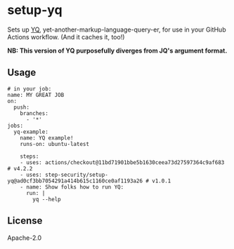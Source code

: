 # setup-yq

Sets up [YQ][ref-yq], yet-another-markup-language-query-er, for use in your GitHub Actions workflow. (And it caches it, too!)

**NB: This version of YQ purposefully diverges from JQ's argument format.**

## Usage

```
# in your job:
name: MY GREAT JOB
on:
  push:
    branches:
      - '*'
jobs:
  yq-example:
    name: YQ example!
    runs-on: ubuntu-latest

    steps:
    - uses: actions/checkout@11bd71901bbe5b1630ceea73d27597364c9af683 # v4.2.2
    - uses: step-security/setup-yq@ad0cf3bb7054291a414b615c1160ce0af1193a26 # v1.0.1
    - name: Show folks how to run YQ:
      run: |
        yq --help

```

## License

Apache-2.0

[ref-yq]: https://github.com/mikefarah/yq

